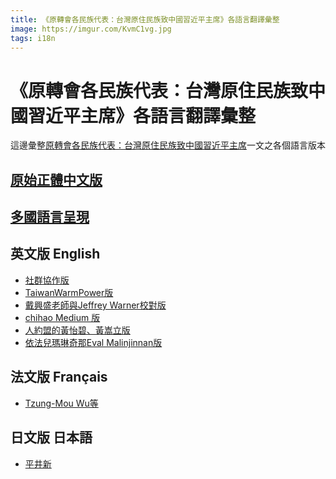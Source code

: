 ```yaml
---
title: 《原轉會各民族代表：台灣原住民族致中國習近平主席》各語言翻譯彙整
image: https://imgur.com/KvmC1vg.jpg
tags: i18n
---
```

# 《原轉會各民族代表：台灣原住民族致中國習近平主席》各語言翻譯彙整

這邊彙整[原轉會各民族代表：台灣原住民族致中國習近平主席](https://tw.appledaily.com/new/realtime/20190108/1496835/)一文之各個語言版本

[原始正體中文版](https://tw.appledaily.com/new/realtime/20190108/1496835/)
---

[多國語言呈現](https://speakup.tw/idg-xi)
---

英文版 English
---
- [社群協作版](/s/SyKTh6bM4)
- [TaiwanWarmPower版]()
- [戴興盛老師與Jeffrey Warner校對版](/s/SJbIoCGME)
- [chihao Medium 版](https://medium.com/@chihaoyo/indigenous-peoples-of-taiwan-to-president-xi-jinping-of-china-4469d1a3bde6)
- [人約盟的黃怡碧、黃嵩立版](/s/rkhBI4QzE)
- [依法兒瑪琳奇那Eval Malinjinnan版](https://www.facebook.com/eval.malinjinnan/posts/10158088602228012)

法文版 Français
---
- [Tzung-Mou Wu等](https://g0v.hackmd.io/s/S1OqtBMzE)

日文版 日本語
---
- [平井新](https://www.facebook.com/IndigenousSbalay/posts/2021639211225139)


